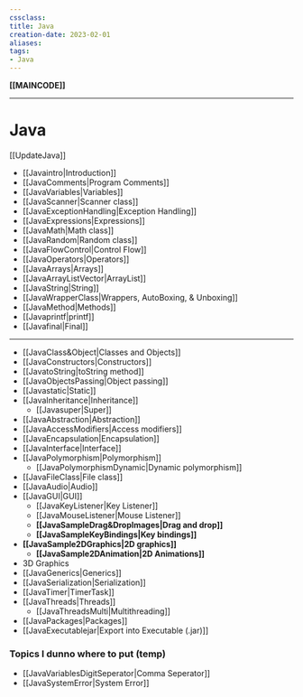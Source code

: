 ```yaml
---
cssclass:
title: Java
creation-date: 2023-02-01
aliases:
tags:
- Java
---
```

**[[MAINCODE]]**

---
# Java
[[UpdateJava]]

- [[Javaintro|Introduction]]
- [[JavaComments|Program Comments]]
- [[JavaVariables|Variables]]
- [[JavaScanner|Scanner class]]
- [[JavaExceptionHandling|Exception Handling]]
- [[JavaExpressions|Expressions]]
- [[JavaMath|Math class]]
- [[JavaRandom|Random class]]
- [[JavaFlowControl|Control Flow]]
- [[JavaOperators|Operators]]
- [[JavaArrays|Arrays]]
- [[JavaArrayListVector|ArrayList]]
- [[JavaString|String]]
- [[JavaWrapperClass|Wrappers, AutoBoxing, & Unboxing]]
- [[JavaMethod|Methods]]
- [[Javaprintf|printf]]
- [[Javafinal|Final]]

---
- [[JavaClass&Object|Classes and Objects]]
- [[JavaConstructors|Constructors]]
- [[JavatoString|toString method]]
- [[JavaObjectsPassing|Object passing]]
- [[Javastatic|Static]]
- [[JavaInheritance|Inheritance]]
	- [[Javasuper|Super]]
- [[JavaAbstraction|Abstraction]]
- [[JavaAccessModifiers|Access modifiers]]
- [[JavaEncapsulation|Encapsulation]]
- [[JavaInterface|Interface]]
- [[JavaPolymorphism|Polymorphism]]
	- [[JavaPolymorphismDynamic|Dynamic polymorphism]]
- [[JavaFileClass|File class]]
- [[JavaAudio|Audio]]
- [[JavaGUI|GUI]]
	- [[JavaKeyListener|Key Listener]]
	- [[JavaMouseListener|Mouse Listener]]
	- **[[JavaSampleDrag&DropImages|Drag and drop]]**
	- **[[JavaSampleKeyBindings|Key bindings]]**
- **[[JavaSample2DGraphics|2D graphics]]**
	- **[[JavaSample2DAnimation|2D Animations]]**
- 3D Graphics
- [[JavaGenerics|Generics]]
- [[JavaSerialization|Serialization]]
- [[JavaTimer|TimerTask]]
- [[JavaThreads|Threads]]
	- [[JavaThreadsMulti|Multithreading]]
- [[JavaPackages|Packages]]
- [[JavaExecutablejar|Export into Executable (.jar)]]

### Topics I dunno where to put (temp)
- [[JavaVariablesDigitSeperator|Comma Seperator]]
- [[JavaSystemError|System Error]]